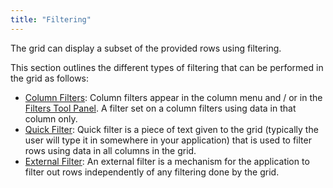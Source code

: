 ```yaml
---
title: "Filtering"
---
```


The grid can display a subset of the provided rows using filtering.

This section outlines the different types of filtering that can be performed in the grid as follows:

- [Column Filters](/filtering/): Column filters appear in the column menu and / or in the [Filters Tool Panel](/tool-panel-filters/). A filter set on a column filters using data in that column only.
- [Quick Filter](/filter-quick/): Quick filter is a piece of text given to the grid (typically the user will type it in somewhere in your application) that is used to filter rows using data in all columns in the grid.
- [External Filter](/filter-external/): An external filter is a mechanism for the application to filter out rows independently of any filtering done by the grid.
